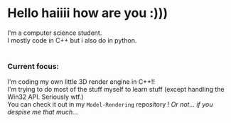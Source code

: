 # Hello haiiii how are you :)))

I'm a computer science student.\
I mostly code in C++ but i also do in python.
<br><br>
### Current focus: 
I'm coding my own little 3D render engine in C++!!\
I'm trying to do most of the stuff myself to learn stuff (except handling the Win32 API. Seriously wtf.)\
You can check it out in my `Model-Rendering` repository ! *Or not... if you despise me that much...*
